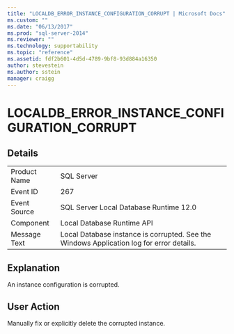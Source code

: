 ```yaml
---
title: "LOCALDB_ERROR_INSTANCE_CONFIGURATION_CORRUPT | Microsoft Docs"
ms.custom: ""
ms.date: "06/13/2017"
ms.prod: "sql-server-2014"
ms.reviewer: ""
ms.technology: supportability
ms.topic: "reference"
ms.assetid: fdf2b601-4d5d-4789-9bf8-93d884a16350
author: stevestein
ms.author: sstein
manager: craigg
---
```

# LOCALDB_ERROR_INSTANCE_CONFIGURATION_CORRUPT
    
## Details  
  
|||  
|-|-|  
|Product Name|SQL Server|  
|Event ID|267|  
|Event Source|SQL Server Local Database Runtime 12.0|  
|Component|Local Database Runtime API|  
|Message Text|Local Database instance is corrupted. See the Windows Application log for error details.|  
  
## Explanation  
 An instance configuration is corrupted.  
  
## User Action  
 Manually fix or explicitly delete the corrupted instance.  
  
  
